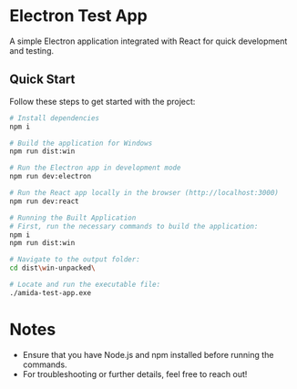 # Electron Test App

A simple Electron application integrated with React for quick development and testing.

## Quick Start

Follow these steps to get started with the project:

```bash
# Install dependencies
npm i 

# Build the application for Windows
npm run dist:win 

# Run the Electron app in development mode
npm run dev:electron 

# Run the React app locally in the browser (http://localhost:3000)
npm run dev:react

# Running the Built Application
# First, run the necessary commands to build the application:
npm i
npm run dist:win

# Navigate to the output folder:
cd dist\win-unpacked\

# Locate and run the executable file:
./amida-test-app.exe


```

# Notes

- Ensure that you have Node.js and npm installed before running the commands.
- For troubleshooting or further details, feel free to reach out!
